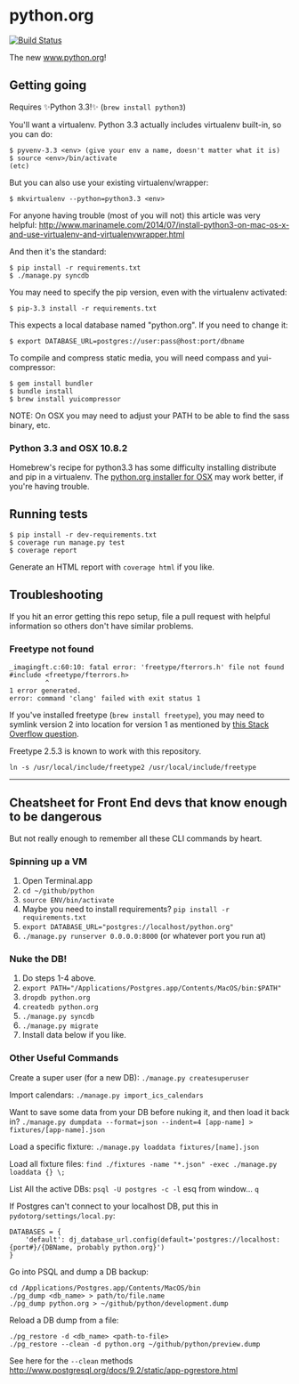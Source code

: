 python.org
==========

[![Build Status](https://travis-ci.org/python/pythondotorg.png?branch=master)](https://travis-ci.org/python/pythondotorg)

The new www.python.org!

Getting going
-------------

Requires :sparkles:Python 3.3!:sparkles: (`brew install python3`)

You'll want a virtualenv. Python 3.3 actually includes virtualenv built-in,
so you can do:

    $ pyvenv-3.3 <env> (give your env a name, doesn't matter what it is)
    $ source <env>/bin/activate
    (etc)

But you can also use your existing virtualenv/wrapper:

    $ mkvirtualenv --python=python3.3 <env>

For anyone having trouble (most of you will not) this article was very helpful: http://www.marinamele.com/2014/07/install-python3-on-mac-os-x-and-use-virtualenv-and-virtualenvwrapper.html

And then it's the standard:

    $ pip install -r requirements.txt
    $ ./manage.py syncdb

You may need to specify the pip version, even with the virtualenv activated:

    $ pip-3.3 install -r requirements.txt

This expects a local database named "python.org". If you need to change it:

    $ export DATABASE_URL=postgres://user:pass@host:port/dbname

To compile and compress static media, you will need compass and yui-compressor:

    $ gem install bundler
    $ bundle install
    $ brew install yuicompressor

NOTE: On OSX you may need to adjust your PATH to be able to find the sass binary, etc.

### Python 3.3 and OSX 10.8.2

Homebrew's recipe for python3.3 has some difficulty installing distribute
and pip in a virtualenv. The [python.org installer for OSX](http://www.python.org/download/)
may work better, if you're having trouble.


Running tests
-------------

    $ pip install -r dev-requirements.txt
    $ coverage run manage.py test
    $ coverage report

Generate an HTML report with `coverage html` if you like.


Troubleshooting
---------------

If you hit an error getting this repo setup, file a pull request with helpful information so others don't have similar problems.

### Freetype not found

    _imagingft.c:60:10: fatal error: 'freetype/fterrors.h' file not found
    #include <freetype/fterrors.h>
             ^
    1 error generated.
    error: command 'clang' failed with exit status 1

If you've installed freetype (`brew install freetype`), you may need
to symlink version 2 into location for version 1 as mentioned by [this
Stack Overflow
question](http://stackoverflow.com/questions/20325473/error-installing-python-image-library-using-pip-on-mac-os-x-10-9).

Freetype 2.5.3 is known to work with this repository.

    ln -s /usr/local/include/freetype2 /usr/local/include/freetype


------------


Cheatsheet for Front End devs that know enough to be dangerous
-------------

But not really enough to remember all these CLI commands by heart.

### Spinning up a VM

1. Open Terminal.app
2. `cd ~/github/python`
3. `source ENV/bin/activate`
4. Maybe you need to install requirements? `pip install -r requirements.txt`
5. `export DATABASE_URL="postgres://localhost/python.org"`
6. `./manage.py runserver 0.0.0.0:8000` (or whatever port you run at)

### Nuke the DB!

1. Do steps 1-4 above.
2. `export PATH="/Applications/Postgres.app/Contents/MacOS/bin:$PATH"`
3. `dropdb python.org`
4. `createdb python.org`
5. `./manage.py syncdb`
6. `./manage.py migrate`
7. Install data below if you like.

### Other Useful Commands

Create a super user (for a new DB):
`./manage.py createsuperuser`

Import calendars:
`./manage.py import_ics_calendars`

Want to save some data from your DB before nuking it, and then load it back in?
`./manage.py dumpdata --format=json --indent=4 [app-name] > fixtures/[app-name].json`

Load a specific fixture:
`./manage.py loaddata fixtures/[name].json`

Load all fixture files:
`find ./fixtures -name "*.json" -exec ./manage.py loaddata {} \;`

List All the active DBs:
`psql -U postgres -c -l`
esq from window... `q`

If Postgres can't connect to your localhost DB, put this in `pydotorg/settings/local.py`:
```
DATABASES = {
    'default': dj_database_url.config(default='postgres://localhost:{port#}/{DBName, probably python.org}')
}
```

Go into PSQL and dump a DB backup:
```
cd /Applications/Postgres.app/Contents/MacOS/bin
./pg_dump <db_name> > path/to/file.name
./pg_dump python.org > ~/github/python/development.dump
```

Reload a DB dump from a file:
```
./pg_restore -d <db_name> <path-to-file>
./pg_restore --clean -d python.org ~/github/python/preview.dump
```

See here for the `--clean` methods http://www.postgresql.org/docs/9.2/static/app-pgrestore.html
